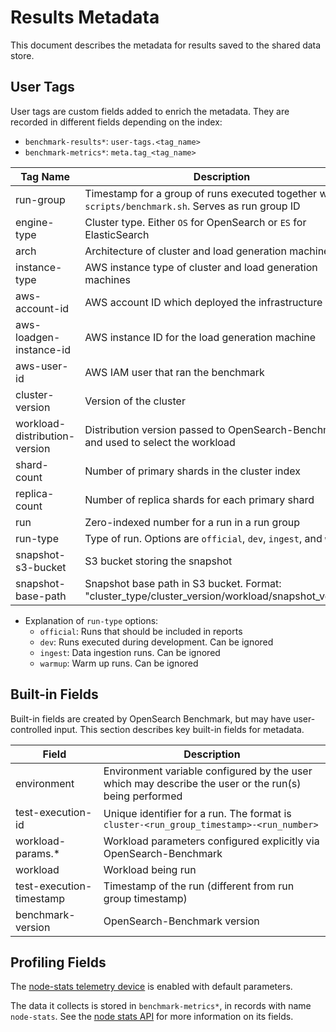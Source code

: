 # Results Metadata
This document describes the metadata for results saved to the shared data store.

## User Tags
User tags are custom fields added to enrich the metadata. They are recorded in different fields depending on the index:
- `benchmark-results*`: `user-tags.<tag_name>`
- `benchmark-metrics*`: `meta.tag_<tag_name>`

| Tag Name | Description |
| -------- | -------- |
| run-group | Timestamp for a group of runs executed together with `scripts/benchmark.sh`. Serves as run group ID |
| engine-type | Cluster type. Either `OS` for OpenSearch or `ES` for ElasticSearch |
| arch | Architecture of cluster and load generation machines. |
| instance-type | AWS instance type of cluster and load generation machines |
| aws-account-id | AWS account ID which deployed the infrastructure |
| aws-loadgen-instance-id | AWS instance ID for the load generation machine |
| aws-user-id | AWS IAM user that ran the benchmark |
| cluster-version | Version of the cluster |
| workload-distribution-version | Distribution version passed to OpenSearch-Benchmark and used to select the workload  |
| shard-count | Number of primary shards in the cluster index |
| replica-count | Number of replica shards for each primary shard  |
| run | Zero-indexed number for a run in a run group |
| run-type | Type of run. Options are `official`, `dev`, `ingest`, and `warmup` |
| snapshot-s3-bucket | S3 bucket storing the snapshot |
| snapshot-base-path | Snapshot base path in S3 bucket. Format: "cluster_type/cluster_version/workload/snapshot_version" |

- Explanation of `run-type` options:
    - `official`: Runs that should be included in reports
    - `dev`: Runs executed during development. Can be ignored
    - `ingest`: Data ingestion runs. Can be ignored
    - `warmup`: Warm up runs. Can be ignored

## Built-in Fields
Built-in fields are created by OpenSearch Benchmark, but may have user-controlled input. This section describes key built-in fields for metadata.

| Field | Description |
| -------- | -------- |
| environment | Environment variable configured by the user which may describe the user or the run(s) being performed |
| test-execution-id | Unique identifier for a run. The format is `cluster-<run_group_timestamp>-<run_number>` |
| workload-params.* | Workload parameters configured explicitly via OpenSearch-Benchmark |
| workload | Workload being run |
| test-execution-timestamp | Timestamp of the run (different from run group timestamp)|
| benchmark-version | OpenSearch-Benchmark version |

## Profiling Fields
The [node-stats telemetry device](https://opensearch.org/docs/latest/benchmark/reference/telemetry/#node-stats) is enabled with default parameters.

The data it collects is stored in `benchmark-metrics*`, in records with name `node-stats`. See the [node stats API](https://opensearch.org/docs/latest/api-reference/nodes-apis/nodes-stats/) for more information on its fields.
